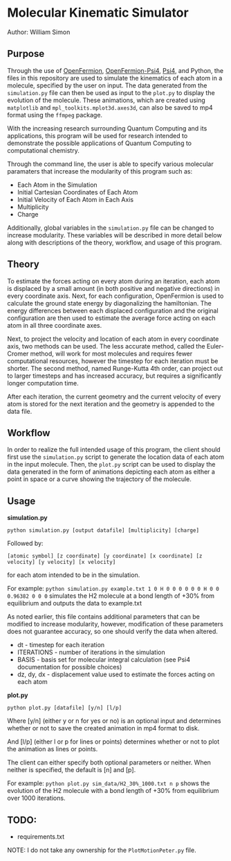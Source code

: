 # Molecular Kinematic Simulator

Author: William Simon

## Purpose
Through the use of [OpenFermion](https://github.com/quantumlib/OpenFermion), 
[OpenFermion-Psi4](https://github.com/quantumlib/OpenFermion-Psi4),
[Psi4](http://psicode.org/), and Python, the files in this repository are used to simulate the 
kinematics of each atom in a molecule, specified by the user on input. The data generated from 
the `simulation.py` file can then be used as input to the `plot.py` to display the evolution
of the molecule. These animations, which are created using `matplotlib` and `mpl_toolkits.mplot3d.axes3d`,
can also be saved to mp4 format using the `ffmpeg` package.

With the increasing research surrounding Quantum Computing and its applications, this program
will be used for research intended to demonstrate the possible applications of Quantum Computing to
computational chemistry. 

Through the command line, the user is able to specify various molecular paramaters that increase the
modularity of this program such as:
  * Each Atom in the Simulation 
  * Initial Cartesian Coordinates of Each Atom
  * Initial Velocity of Each Atom in Each Axis
  * Multiplicity 
  * Charge 
  
Additionally, global variables in the `simulation.py` file can be changed to increase modularity.
These variables will be described in more detail below along with descriptions of the theory, workflow, 
and usage of this program.

## Theory
To estimate the forces acting on every atom during an iteration, each atom is displaced by a small amount
(in both positive and negative directions) in every coordinate axis. Next, for each configuration, OpenFermion
is used to calculate the ground state energy by diagonalizing the hamiltonian. The energy differences between each displaced configuration
and the original configuration are then used to estimate the average force acting on each atom in all three
coordinate axes.

Next, to project the velocity and location of each atom in every coordinate axis, two methods can be used. The less
accurate method, called the Euler-Cromer method, will work for most molecules and requires fewer computational resources, 
however the timestep for each iteration must be shorter. The second method, named Runge-Kutta 4th order, can project
out to larger timesteps and has increased accuracy, but requires a significantly longer computation time. 

After each iteration, the current geometry and the current velocity of every atom is stored for the next iteration and the
geometry is appended to the data file.

## Workflow
In order to realize the full intended usage of this program, the client should first use the 
`simulation.py` script to generate the location data of each atom in the input molecule. Then,
the `plot.py` script can be used to display the data generated in the form of animations depicting
each atom as either a point in space or a curve showing the trajectory of the molecule.

## Usage
**simulation.py**

`python simulation.py [output datafile] [multiplicity] [charge]`

Followed by:

`[atomic symbol] [z coordinate] [y coordinate] [x coordinate] [z velocity] [y velocity] [x velocity]`

for each atom intended to be in the simulation.

For example: `python simulation.py example.txt 1 0 H 0 0 0 0 0 0 H 0 0 0.96382 0 0 0` 
simulates the H2 molecule at a bond length of +30% from equilibrium and outputs the data to example.txt

As noted earlier, this file contains additional parameters that can be modified to increase modularity, however, modification of
these parameters does not guarantee accuracy, so one should verify the data when altered.
  * dt - timestep for each iteration
  * ITERATIONS - number of iterations in the simulation
  * BASIS - basis set for molecular integral calculation (see Psi4 documentation for possible choices)
  * dz, dy, dx - displacement value used to estimate the forces acting on each atom 


**plot.py**

`python plot.py [datafile] [y/n] [l/p]`

Where [y/n] (either y or n for yes or no) is an optional input and determines whether or not to save the 
created animation in mp4 format to disk.

And [l/p] (either l or p for lines or points) determines whether or not to plot
the animation as lines or points. 

The client can either specify both optional parameters or neither. When neither
is specified, the default is [n] and [p].

For example: `python plot.py sim_data/H2_30%_1000.txt n p` shows the evolution of the H2 molecule
with a bond length of +30% from equilibrium over 1000 iterations.

## TODO:
  * requirements.txt
  

NOTE: I do not take any ownership for the `PlotMotionPeter.py` file. 
